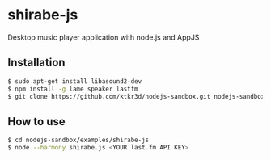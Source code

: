 shirabe-js
=========
Desktop music player application with node.js and AppJS

Installation
------------

``` bash
$ sudo apt-get install libasound2-dev
$ npm install -g lame speaker lastfm
$ git clone https://github.com/ktkr3d/nodejs-sandbox.git nodejs-sandbox
```

How to use
-------

``` bash
$ cd nodejs-sandbox/examples/shirabe-js
$ node --harmony shirabe.js <YOUR last.fm API KEY>
```
